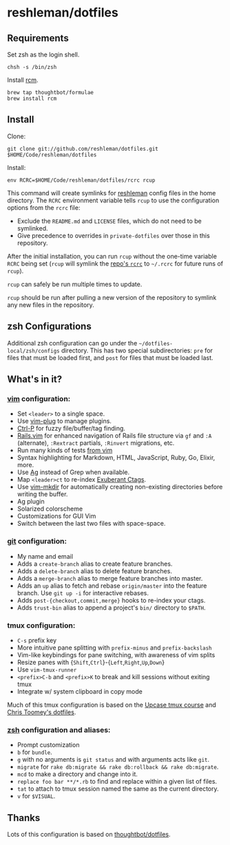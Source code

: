 # reshleman/dotfiles

## Requirements

Set zsh as the login shell.

```
chsh -s /bin/zsh
```

Install [rcm](https://github.com/thoughtbot/rcm).

```
brew tap thoughtbot/formulae
brew install rcm
```

## Install

Clone:

```
git clone git://github.com/reshleman/dotfiles.git $HOME/Code/reshleman/dotfiles
```

Install:

```
env RCRC=$HOME/Code/reshleman/dotfiles/rcrc rcup
```

This command will create symlinks for [reshleman][reshleman/dotfiles] config
files in the home directory. The `RCRC` environment variable tells `rcup` to use
the configuration options from the `rcrc` file:

* Exclude the `README.md` and `LICENSE` files, which do not need to be symlinked.
* Give precedence to overrides in `private-dotfiles` over those in this
  repository.

After the initial installation, you can run `rcup` without the one-time variable
`RCRC` being set (`rcup` will symlink the [repo's `rcrc`][rcrc] to `~/.rcrc` for
future runs of `rcup`).

`rcup` can safely be run multiple times to update.

`rcup` should be run after pulling a new version of the repository to symlink
any new files in the repository.

[reshleman/dotfiles]: https://github.com/reshleman/dotfiles
[rcrc]: https://github.com/reshleman/dotfiles/blob/master/rcrc

## zsh Configurations

Additional zsh configuration can go under the `~/dotfiles-local/zsh/configs`
directory. This has two special subdirectories: `pre` for files that must be
loaded first, and `post` for files that must be loaded last.

## What's in it?

### [vim](http://www.vim.org/) configuration:

* Set `<leader>` to a single space.
* Use [vim-plug](https://github.com/junegunn/vim-plug) to manage plugins.
* [Ctrl-P](https://github.com/ctrlpvim/ctrlp.vim) for fuzzy file/buffer/tag
  finding.
* [Rails.vim](https://github.com/tpope/vim-rails) for enhanced navigation of
  Rails file structure via `gf` and `:A` (alternate), `:Rextract` partials,
  `:Rinvert` migrations, etc.
* Run many kinds of tests [from vim]([https://github.com/janko-m/vim-test)
* Syntax highlighting for Markdown, HTML, JavaScript, Ruby, Go, Elixir, more.
* Use [Ag](https://github.com/ggreer/the_silver_searcher) instead of Grep when
  available.
* Map `<leader>ct` to re-index [Exuberant Ctags](http://ctags.sourceforge.net/).
* Use [vim-mkdir](https://github.com/pbrisbin/vim-mkdir) for automatically
  creating non-existing directories before writing the buffer.
* Ag plugin
* Solarized colorscheme
* Customizations for GUI Vim
* Switch between the last two files with space-space.

### [git](http://git-scm.com/) configuration:

* My name and email
* Adds a `create-branch` alias to create feature branches.
* Adds a `delete-branch` alias to delete feature branches.
* Adds a `merge-branch` alias to merge feature branches into master.
* Adds an `up` alias to fetch and rebase `origin/master` into the feature
  branch. Use `git up -i` for interactive rebases.
* Adds `post-{checkout,commit,merge}` hooks to re-index your ctags.
* Adds `trust-bin` alias to append a project's `bin/` directory to `$PATH`.

### tmux configuration:

* `C-s` prefix key
* More intuitive pane splitting with `prefix-minus` and `prefix-backslash`
* Vim-like keybindings for pane switching, with awareness of vim splits
* Resize panes with {`Shift`,`Ctrl`}-{`Left`,`Right`,`Up`,`Down`}
* Use `vim-tmux-runner`
* `<prefix>C-b` and `<prefix>K` to break and kill sessions without exiting tmux
* Integrate w/ system clipboard in copy mode

Much of this tmux configuration is based on the [Upcase tmux course] and
[Chris Toomey's dotfiles].

[Upcase tmux course]: https://upcase.com/tmux
[Chris Toomey's dotfiles]: https://github.com/christoomey/dotfiles/blob/master/tmux/tmux.conf

### [zsh](http://zsh.sourceforge.net/FAQ/zshfaq01.html) configuration and aliases:

* Prompt customization
* `b` for `bundle`.
* `g` with no arguments is `git status` and with arguments acts like `git`.
* `migrate` for `rake db:migrate && rake db:rollback && rake db:migrate`.
* `mcd` to make a directory and change into it.
* `replace foo bar **/*.rb` to find and replace within a given list of files.
* `tat` to attach to tmux session named the same as the current directory.
* `v` for `$VISUAL`.


## Thanks

Lots of this configuration is based on [thoughtbot/dotfiles].

[thoughtbot/dotfiles]: https://github.com/thoughtbot/dotfiles
